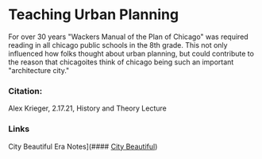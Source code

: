 # Teaching Urban Planning

For over 30 years "Wackers Manual of the Plan of Chicago" was required reading in all chicago public schools in the 8th grade. This not only influenced how folks thought about urban planning, but could contribute to the reason that chicagoites think of chicago being such an important "architecture city." 

### Citation: 
Alex Krieger, 2.17.21, History and Theory Lecture

### Links
City Beautiful Era Notes](#### [City Beautiful](https://github.com/SageGrey/exp-exp-exp/new/main/zzzzz_cards))
